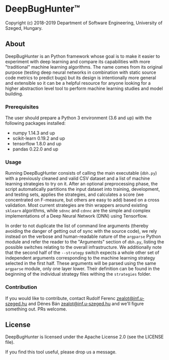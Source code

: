 # DeepBugHunter™

Copyright (c) 2018-2019 Department of Software Engineering, University of Szeged, Hungary.


## About

DeepBugHunter is an Python framework whose goal is to make it easier to experiment with deep learning and compare its capabilities with more "traditional" machine learning algorithms. The name comes from its original purpose (testing deep neural networks in combination with static source code metrics to predict bugs) but its design is intentionally more general and extensible so it can be a helpful resource for anyone looking for a higher abstraction level tool to perform machine learning studies and model building.


### Prerequisites

The user should prepare a Python 3 environment (3.6 and up) with the following packages installed:

- numpy 1.14.3 and up
- scikit-learn 0.19.2 and up
- tensorflow 1.8.0 and up
- pandas 0.22.0 and up


### Usage

Running DeepBugHunter consists of calling the main executable (`dbh.py`) with a previously cleaned and valid CSV dataset and a list of machine learning strategies to try on it. After an optional preprocessing phase, the script automatically partitions the input dataset into training, development, and testing sets, applies the strategies, and calculates a score (we concentrated on F-measure, but others are easy to add) based on a cross validation. Most current strategies are thin wrappers around existing `sklearn` algorithms, while `sdnnc` and `cdnnc` are the simple and complex implementations of a Deep Neural Network (DNN) using Tensorflow.

In order to not duplicate the list of command line arguments (thereby avoiding the danger of getting out of sync with the source code), we rely instead on the verbose and human-readable nature of the `argparse` Python module and refer the reader to the "Arguments" section of `dbh.py`, listing the possible switches relating to the overall infrastructure.
We additionally note that the second half of the `--strategy` switch expects a whole other set of independent arguments corresponding to the machine learning strategy selected in the first half. These arguments will be parsed using the same `argparse` module, only one layer lower. Their definition can be found in the beginning of the individual strategy files withing the `strategies` folder.


### Contribution

If you would like to contribute, contact Rudolf Ferenc <zealot@inf.u-szeged.hu> and Dénes Bán <zealot@inf.u-szeged.hu> and we'll figure something out. PRs welcome.


## License

DeepBugHunter is licensed under the Apache License 2.0 (see the LICENSE file).

If you find this tool useful, please drop us a message.
